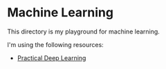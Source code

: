 # Machine Learning

This directory is my playground for machine learning.

I'm using the following resources:

- [Practical Deep Learning](https://course.fast.ai/)
